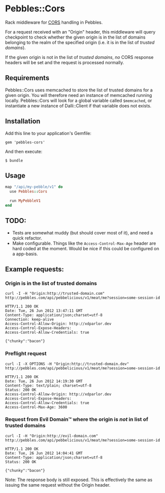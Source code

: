 # Pebbles::Cors

Rack middleware for [CORS](http://www.w3.org/TR/cors/) handling in Pebbles.

For a request received with an "Origin" header, this middleware will query checkpoint to check whether the given origin
is in the list of domains belonging to the realm of the specified origin (i.e. it is in the list of _trusted domains_).
 
If the given origin is not in the list of _trusted domains_, *no* CORS response headers will be set and the request is
processed normally.

## Requirements

Pebbles::Cors uses memcached to store the list of trusted domains for a given origin. You will therefore need an instance of memcached
running locally. Pebbles::Cors will look for a global variable called `$memcached`, or instantiate a new instance of Dalli::Client if that variable does not exists.

## Installation

Add this line to your application's Gemfile:

    gem 'pebbles-cors'

And then execute:

    $ bundle

## Usage
```ruby
map "/api/my-pebble/v1" do
  use Pebbles::Cors
  
  run MyPebbleV1
end
```

## TODO:

  - Tests are somewhat muddy (but should cover most of it), and need a quick refactor.
  - Make configurable. Things like the `Access-Control-Max-Age` header are hard coded at the moment. Would be nice if 
    this could be configured on a app-basis.

## Example requests:

### Origin is in the list of trusted domains

    curl -I -H "Origin:http://trusted-domain.com" http://pebbles.com/api/pebbelicious/v1/meat/me?session=some-session-id

    HTTP/1.1 200 OK
    Date: Tue, 26 Jun 2012 13:47:11 GMT
    Content-Type: application/json;charset=utf-8
    Connection: keep-alive
    Access-Control-Allow-Origin: http://xdparlor.dev
    Access-Control-Expose-Headers: 
    Access-Control-Allow-Credentials: true

    {"chunky":"bacon"}

### Preflight request

    curl -I -X OPTIONS -H "Origin:http://trusted-domain.dev" http://pebbles.com/api/pebbelicious/v1/meat/me?session=some-session-id

    HTTP/1.1 200 OK
    Date: Tue, 26 Jun 2012 14:19:30 GMT
    Content-Type: text/plain; charset=utf-8
    Status: 200 OK
    Access-Control-Allow-Origin: http://xdparlor.dev
    Access-Control-Expose-Headers: 
    Access-Control-Allow-Credentials: true
    Access-Control-Max-Age: 3600    

### Request from Evil Domain™ where the origin is *not* in list of trusted domains

    curl -I -H "Origin:http://evil-domain.com" http://pebbles.com/api/pebbelicious/v1/meat/me?session=some-session-id

    HTTP/1.1 200 OK
    Date: Tue, 26 Jun 2012 14:04:41 GMT
    Content-Type: application/json;charset=utf-8
    Status: 200 OK

    {"chunky":"bacon"}

Note: The response body is still exposed. This is effectively the same as issuing the same request without the Origin header.
